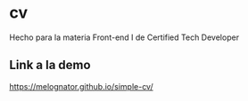 # cv
Hecho para la materia Front-end I de Certified Tech Developer

## Link a la demo

https://melognator.github.io/simple-cv/
